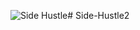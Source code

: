 ![Side Hustle](https://user-images.githubusercontent.com/47371176/97033302-0b41c900-155b-11eb-8e85-37471cb143f8.png)# Side-Hustle2
